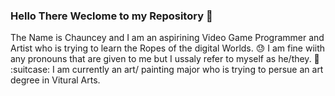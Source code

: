 ### Hello There Weclome to my Repository :wave:
The Name is Chauncey and I am an aspirining Video Game Programmer and Artist who is trying to learn the Ropes of the digital Worlds. :sweat: 
I am fine wiith any pronouns that are given to me but I ussaly refer to myself as he/they. :purple_heart:
:suitcase: I am currently an art/ painting major who is trying to persue an art degree in Vitural Arts.